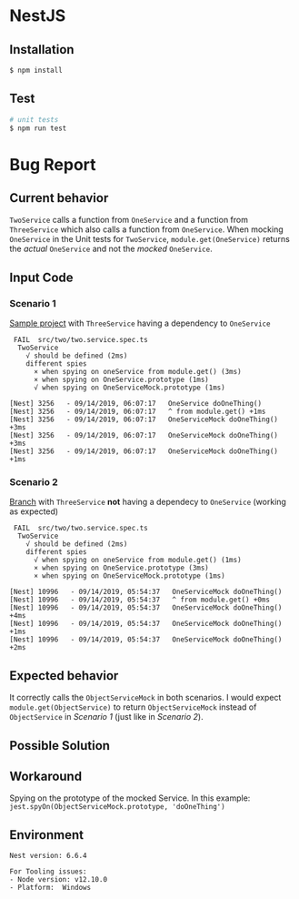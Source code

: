 # NestJS

## Installation

```bash
$ npm install
```
## Test

```bash
# unit tests
$ npm run test
```

# Bug Report

## Current behavior
`TwoService` calls a function from `OneService` and a function from `ThreeService` which also calls a function from `OneService`.
When mocking `OneService` in the Unit tests for `TwoService`, `module.get(OneService)` returns the *actual* `OneService` and not the *mocked* `OneService`.

## Input Code
### Scenario 1
[Sample project](https://github.com/fw623/nestjs-mock-spy-bug/tree/master) with `ThreeService` having a dependency to `OneService`
```
 FAIL  src/two/two.service.spec.ts
  TwoService
    √ should be defined (2ms)
    different spies
      × when spying on oneService from module.get() (3ms)
      × when spying on OneService.prototype (1ms)
      √ when spying on OneServiceMock.prototype (1ms)

[Nest] 3256   - 09/14/2019, 06:07:17   OneService doOneThing()
[Nest] 3256   - 09/14/2019, 06:07:17   ^ from module.get() +1ms
[Nest] 3256   - 09/14/2019, 06:07:17   OneServiceMock doOneThing() +3ms
[Nest] 3256   - 09/14/2019, 06:07:17   OneServiceMock doOneThing() +3ms
[Nest] 3256   - 09/14/2019, 06:07:17   OneServiceMock doOneThing() +1ms
```

### Scenario 2
[Branch](https://github.com/fw623/nestjs-mock-spy-bug/tree/without-oneservice-in-threeservice) with `ThreeService` **not** having a dependecy to `OneService` (working as expected)
```
 FAIL  src/two/two.service.spec.ts
  TwoService
    √ should be defined (2ms)
    different spies
      √ when spying on oneService from module.get() (1ms)
      × when spying on OneService.prototype (3ms)
      × when spying on OneServiceMock.prototype (1ms)

[Nest] 10996   - 09/14/2019, 05:54:37   OneServiceMock doOneThing()
[Nest] 10996   - 09/14/2019, 05:54:37   ^ from module.get() +0ms
[Nest] 10996   - 09/14/2019, 05:54:37   OneServiceMock doOneThing() +4ms
[Nest] 10996   - 09/14/2019, 05:54:37   OneServiceMock doOneThing() +1ms
[Nest] 10996   - 09/14/2019, 05:54:37   OneServiceMock doOneThing() +2ms
```

## Expected behavior
It correctly calls the `ObjectServiceMock` in both scenarios. I would expect `module.get(ObjectService)` to return `ObjectServiceMock` instead of `ObjectService` in *Scenario 1* (just like in *Scenario 2*).

## Possible Solution
<!--- Only if you have suggestions on a fix for the bug -->

## Workaround
Spying on the prototype of the mocked Service.
In this example: `jest.spyOn(ObjectServiceMock.prototype, 'doOneThing')`

## Environment
<pre><code>Nest version: 6.6.4

For Tooling issues:
- Node version: v12.10.0
- Platform:  Windows
</code></pre>
